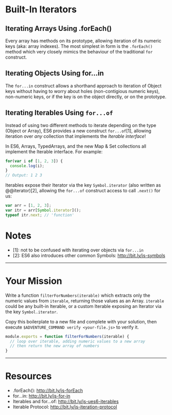 # Built-In Iterators

## Iterating Arrays Using .forEach()

Every array has methods on its prototype, allowing iteration of its numeric keys
(aka: array indexes). The most simplest in form is the `.forEach()` method which
very closely mimics the behaviour of the traditional `for` construct.

## Iterating Objects Using for...in

The `for...in` construct allows a shorthand approach to iteration of Object keys
without having to worry about holes (non-contigious numeric keys), non-numeric
keys, or if the key is on the object directly, or on the prototype.

## Iterating Iterables Using `for...of`

Instead of using two different methods to iterate depending on the type (Object
or Array), ES6 provides a new construct `for...of`[1], allowing iteration over
_any_ collection that implements the _Iterable interface_!

In ES6, Arrays, TypedArrays, and the new Map & Set collections all implement the
Iterable interface. For example:

```js
for(var i of [1, 2, 3]) {
  console.log(i);
}
// Output: 1 2 3
```

Iterables expose their Iterator via the key `Symbol.iterator` (also written as
@@iterator)[2], allowing the `for...of` construct access to call `.next()` for
us:

```js
var arr = [1, 2, 3];
var itr = arr[Symbol.iterator]();
typeof itr.next; // 'function'
```

# Notes

 * [1]: not to be confused with iterating over objects via `for...in`
 * [2]: ES6 also introduces other common Symbols: http://bit.ly/js-symbols

----

# Your Mission

Write a function `filterForNumbers(iterable)` which extracts only the numeric
values from `iterable`, returning those values as an Array. `iterable` could be
any built-in Iterable, or a custom Iterable exposing an Iterator via the key
`Symbol.iterator`.

Copy this boilerplate to a new file and complete with your solution, then
execute `$ADVENTURE_COMMAND verify <your-file.js>` to verify it.

```js
module.exports = function filterForNumbers(iterable) {
  // loop over iterable, adding numeric values to a new array
  // then return the new array of numbers
}
```

----

# Resources

 * .forEach(): http://bit.ly/js-forEach
 * for...in: http://bit.ly/js-for-in
 * Iterables and for...of: http://bit.ly/js-ues6-iterables
 * Iterable Protocol: http://bit.ly/js-iteration-protocol
